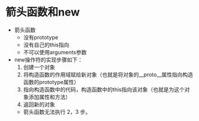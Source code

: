 # 箭头函数和new

- 箭头函数
    - 没有prototype
    - 没有自己的this指向
    - 不可以使用arguments参数
- new操作符的实现步骤如下：
    1. 创建一个对象
    2. 将构造函数的作用域赋给新对象（也就是将对象的__proto__属性指向构造函数的prototype属性）
    3. 指向构造函数中的代码，构造函数中的this指向该对象（也就是为这个对象添加属性和方法）
    4. 返回新的对象
    - 箭头函数无法执行 2，3 步。
